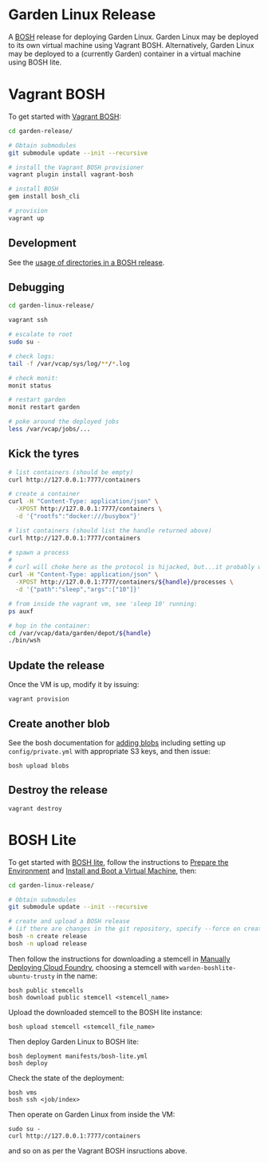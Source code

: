 # Garden Linux Release

A [BOSH](http://docs.cloudfoundry.org/bosh/) release for deploying Garden
Linux. Garden Linux may be deployed to its own virtual machine using Vagrant BOSH.
Alternatively, Garden Linux may be deployed to a (currently Garden) container in
a virtual machine using BOSH lite.

# Vagrant BOSH

To get started with [Vagrant BOSH](https://github.com/cppforlife/vagrant-bosh):

```sh
cd garden-release/

# Obtain submodules
git submodule update --init --recursive

# install the Vagrant BOSH provisioner
vagrant plugin install vagrant-bosh

# install BOSH
gem install bosh_cli

# provision
vagrant up
```


## Development

See the [usage of directories in a BOSH
release](https://www.pivotaltracker.com/story/show/78508966).


## Debugging

```sh
cd garden-linux-release/

vagrant ssh

# escalate to root
sudo su -

# check logs:
tail -f /var/vcap/sys/log/**/*.log

# check monit:
monit status

# restart garden
monit restart garden

# poke around the deployed jobs
less /var/vcap/jobs/...
```


## Kick the tyres

```sh
# list containers (should be empty)
curl http://127.0.0.1:7777/containers

# create a container
curl -H "Content-Type: application/json" \
  -XPOST http://127.0.0.1:7777/containers \
  -d '{"rootfs":"docker:///busybox"}'

# list containers (should list the handle returned above)
curl http://127.0.0.1:7777/containers

# spawn a process
#
# curl will choke here as the protocol is hijacked, but...it probably worked.
curl -H "Content-Type: application/json" \
  -XPOST http://127.0.0.1:7777/containers/${handle}/processes \
  -d '{"path":"sleep","args":["10"]}'

# from inside the vagrant vm, see 'sleep 10' running:
ps auxf

# hop in the container:
cd /var/vcap/data/garden/depot/${handle}
./bin/wsh
```

## Update the release

Once the VM is up, modify it by issuing:
```
vagrant provision
```

## Create another blob
See the bosh documentation for [adding blobs](http://docs.cloudfoundry.org/bosh/create-release.html#blobs) including setting up `config/private.yml` with appropriate S3 keys, and then issue:
```
bosh upload blobs
```

## Destroy the release
```
vagrant destroy
```

# BOSH Lite

To get started with [BOSH lite](https://github.com/cloudfoundry/bosh-lite), follow the
instructions to [Prepare the Environment](https://github.com/cloudfoundry/bosh-lite#install-and-boot-a-virtual-machine)
and [Install and Boot a Virtual Machine](https://github.com/cloudfoundry/bosh-lite#install-and-boot-a-virtual-machine), then:

```sh
cd garden-linux-release/

# Obtain submodules
git submodule update --init --recursive

# create and upload a BOSH release
# (if there are changes in the git repository, specify --force on create)
bosh -n create release
bosh -n upload release
```

Then follow the instructions for downloading a stemcell in [Manually Deploying Cloud Foundry](https://github.com/cloudfoundry/bosh-lite/blob/master/docs/deploy-cf.md#manual-deploy), choosing a stemcell with `warden-boshlite-ubuntu-trusty` in the name:
```
bosh public stemcells
bosh download public stemcell <stemcell_name>
```

Upload the downloaded stemcell to the BOSH lite instance:
```
bosh upload stemcell <stemcell_file_name>
```

Then deploy Garden Linux to BOSH lite:
```
bosh deployment manifests/bosh-lite.yml
bosh deploy
```

Check the state of the deployment:
```
bosh vms
bosh ssh <job/index>
```

Then operate on Garden Linux from inside the VM:
```
sudo su -
curl http://127.0.0.1:7777/containers
```
and so on as per the Vagrant BOSH insructions above.